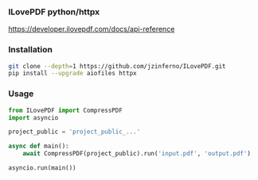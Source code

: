 ### ILovePDF python/httpx

https://developer.ilovepdf.com/docs/api-reference

### Installation

```bash
git clone --depth=1 https://github.com/jzinferno/ILovePDF.git
pip install --upgrade aiofiles httpx
```

### Usage

```python
from ILovePDF import CompressPDF
import asyncio

project_public = 'project_public_...'

async def main():
    await CompressPDF(project_public).run('input.pdf', 'output.pdf')

asyncio.run(main())
```
